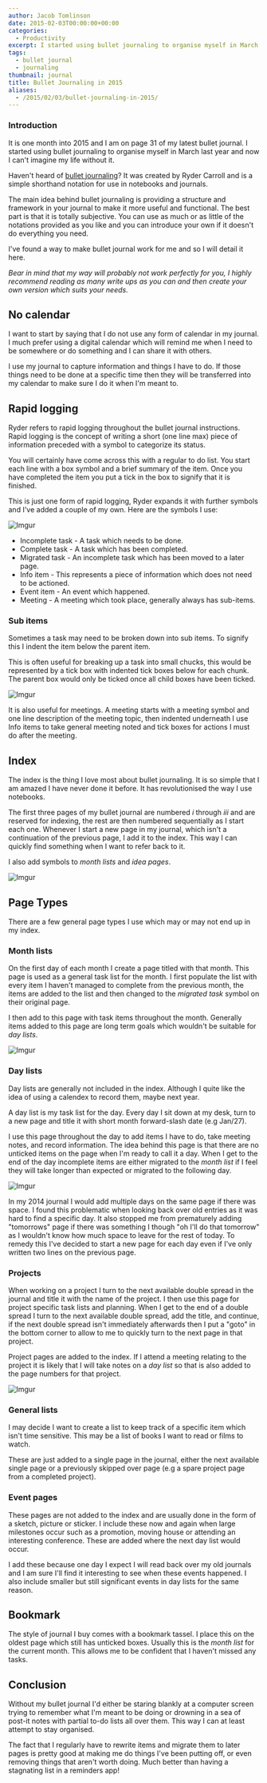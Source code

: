 ```yaml
---
author: Jacob Tomlinson
date: 2015-02-03T00:00:00+00:00
categories:
  - Productivity
excerpt: I started using bullet journaling to organise myself in March last year and now I can't imagine my life without it.
tags:
  - bullet journal
  - journaling
thumbnail: journal
title: Bullet Journaling in 2015
aliases:
  - /2015/02/03/bullet-journaling-in-2015/
---
```



### Introduction

It is one month into 2015 and I am on page 31 of my latest bullet journal. I started using bullet journaling to organise myself in March last year and now I can't imagine my life without it.

Haven't heard of [bullet journaling][1]? It was created by Ryder Carroll and is a simple shorthand notation for use in notebooks and journals.

The main idea behind bullet journaling is providing a structure and framework in your journal to make it more useful and functional. The best part is that it is totally subjective. You can use as much or as little of the notations provided as you like and you can introduce your own if it doesn't do everything you need.

I've found a way to make bullet journal work for me and so I will detail it here.

_Bear in mind that my way will probably not work perfectly for you, I highly recommend reading as many write ups as you can and then create your own version which suits your needs._

## No calendar

I want to start by saying that I do not use any form of calendar in my journal. I much prefer using a digital calendar which will remind me when I need to be somewhere or do something and I can share it with others.

I use my journal to capture information and things I have to do. If those things need to be done at a specific time then they will be transferred into my calendar to make sure I do it when I'm meant to.

## Rapid logging

Ryder refers to rapid logging throughout the bullet journal instructions. Rapid logging is the concept of writing a short (one line max) piece of information preceded with a symbol to categorize its status.

You will certainly have come across this with a regular to do list. You start each line with a box symbol and a brief summary of the item. Once you have completed the item you put a tick in the box to signify that it is finished.

This is just one form of rapid logging, Ryder expands it with further symbols and I've added a couple of my own. Here are the symbols I use:

![Imgur](http://i.imgur.com/zo6hxHH.png)

* Incomplete task - A task which needs to be done.
* Complete task - A task which has been completed.
* Migrated task - An incomplete task which has been moved to a later page.
* Info item - This represents a piece of information which does not need to be actioned.
* Event item - An event which happened.
* Meeting - A meeting which took place, generally always has sub-items.

### Sub items

Sometimes a task may need to be broken down into sub items. To signify this I indent the item below the parent item.

This is often useful for breaking up a task into small chucks, this would be represented by a tick box with indented tick boxes below for each chunk. The parent box would only be ticked once all child boxes have been ticked.

![Imgur](http://i.imgur.com/2efAwt3.png)

It is also useful for meetings. A meeting starts with a meeting symbol and one line description of the meeting topic, then indented underneath I use Info items to take general meeting noted and tick boxes for actions I must do after the meeting.


## Index

The index is the thing I love most about bullet journaling. It is so simple that I am amazed I have never done it before. It has revolutionised the way I use notebooks.

The first three pages of my bullet journal are numbered _i_ through _iii_ and are reserved for indexing, the rest are then numbered sequentially as I start each one. Whenever I start a new page in my journal, which isn't a continuation of the previous page, I add it to the index. This way I can quickly find something when I want to refer back to it.

I also add symbols to _month lists_ and _idea pages_.

![Imgur](http://i.imgur.com/fDacIu6.png)

## Page Types

There are a few general page types I use which may or may not end up in my index.

### Month lists

On the first day of each month I create a page titled with that month. This page is used as a general task list for the month. I first populate the list with every item I haven't managed to complete from the previous month, the items are added to the list and then changed to the _migrated task_ symbol on their original
page.

I then add to this page with task items throughout the month. Generally items added to this page are long term goals which wouldn't be suitable for _day lists_.

![Imgur](http://i.imgur.com/dx1aRxD.png)

### Day lists

Day lists are generally not included in the index. Although I quite like the idea of using a calendex to record them, maybe next year.

A day list is my task list for the day. Every day I sit down at my desk, turn to a new page and title it with short month forward-slash date (e.g Jan/27).

I use this page throughout the day to add items I have to do, take meeting notes, and record information. The idea behind this page is that there are no unticked items on the page when I'm ready to call it a day. When I get to the end of the day incomplete items are either migrated to the _month list_ if I feel they will take longer than expected or migrated to the following day.

![Imgur](http://i.imgur.com/n48N9ka.png)

In my 2014 journal I would add multiple days on the same page if there was space. I found this problematic when looking back over old entries as it was hard to find a specific day. It also stopped me from prematurely adding "tomorrows" page if there was something I though "oh I'll do that tomorrow" as I wouldn't know how much space to leave for the rest of today. To remedy this I've decided to start a new
page for each day even if I've only written two lines on the previous page.

### Projects

When working on a project I turn to the next available double spread in the journal and title it with the name of the project. I then use this page for project specific task lists and planning. When I get to the end of a double spread I turn to the next available double spread, add the title, and continue, if the next double spread isn't immediately afterwards then I put a "goto" in the bottom corner to allow to me to quickly turn to the next page in that project.

Project pages are added to the index. If I attend a meeting relating to the project it is likely that I will take notes on a _day list_ so that is also added to the page numbers for that project.

![Imgur](http://i.imgur.com/nsJRtRd.png)

### General lists

I may decide I want to create a list to keep track of a specific item which isn't time sensitive. This may be a list of books I want to read or films to watch.

These are just added to a single page in the journal, either the next available single page or a previously skipped over page (e.g a spare project page from a completed project).

### Event pages

These pages are not added to the index and are usually done in the form of a sketch, picture or sticker. I include these now and again when large milestones occur such as a promotion, moving house or attending an interesting conference. These are added where the next day list would occur.

I add these because one day I expect I will read back over my old journals and I am sure I'll find it interesting to see when these events happened. I also include smaller but still significant events in day lists for the same reason.

## Bookmark

The style of journal I buy comes with a bookmark tassel. I place this on the oldest page which still has unticked boxes. Usually this is the _month list_ for the current month. This allows me to be confident that I haven't missed any tasks.


## Conclusion

Without my bullet journal I'd either be staring blankly at a computer screen trying to remember what I'm meant to be doing or drowning in a sea of post-it notes with partial to-do lists all over them. This way I can at least attempt to stay
organised.

The fact that I regularly have to rewrite items and migrate them to later pages is pretty good at making me do things I've been putting off, or even removing things that aren't worth doing. Much better than having a stagnating list in a reminders app!

[1]: http://www.bulletjournal.com/
